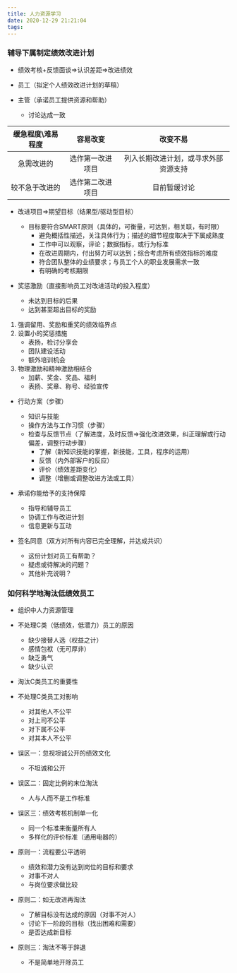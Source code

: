 ```yaml
---
title: 人力资源学习
date: 2020-12-29 21:21:04
tags:
---
```

### 辅导下属制定绩效改进计划

- 绩效考核+反馈面谈=>认识差距=>改进绩效

- 员工（拟定个人绩效改进计划的草稿）
- 主管（承诺员工提供资源和帮助）
  - 讨论达成一致

|缓急程度\难易程度  |容易改变  |改变不易|
| :-----:| :----: | :----: |
|急需改进的|选作第一改进项目|列入长期改进计划，或寻求外部资源支持|
|较不急于改进的|选作第二改进项目|目前暂缓讨论|

- 改进项目=>期望目标（结果型/驱动型目标）
  - 目标要符合SMART原则（具体的，可衡量，可达到，相关联，有时限）
    - 避免概括性描述，关注具体行为；描述的细节程度取决于下属成熟度
    - 工作中可以观察，评论；数据指标，或行为标准
    - 在改进周期内，付出努力可以达到；综合考虑所有绩效指标的难度
    - 符合团队整体的业绩要求；与员工个人的职业发展需求一致
    - 有明确的考核期限

- 奖惩激励（直接影响员工对改进活动的投入程度）
  - 未达到目标的后果
  - 达到甚至超出目标的奖励

1. 强调留用、奖励和重奖的绩效临界点
2. 设置小的奖惩措施
   - 表扬，检讨分享会
   - 团队建设活动
   - 额外培训机会 
3. 物理激励和精神激励相结合
   - 加薪、奖金、奖品、福利
   - 表扬、奖章、称号、经验宣传 

- 行动方案（步骤）
  - 知识与技能
  - 操作方法与工作习惯（步骤）
  - 检查与反馈节点（了解进度，及时反馈=>强化改进效果，纠正理解或行动偏差，调整行动步骤）
    - 了解（新知识技能的掌握，新技能，工具，程序的运用）
    - 反馈（内外部客户的反应）
    - 评价（绩效差距变化）
    - 调整（增删或调整改进方法或工具）

- 承诺你能给予的支持保障
  - 指导和辅导员工
  - 协调工作与改进计划
  - 信息更新与互动

- 签名同意（双方对所有内容已完全理解，并达成共识）
  - 这份计划对员工有帮助？
  - 疑虑或待解决的问题？
  - 其他补充说明？




### 如何科学地淘汰低绩效员工
- 组织中人力资源管理
- 不处理C类（低绩效，低潜力）员工的原因
  - 缺少接替人选（权益之计）
  - 感情包袱（无可厚非）
  - 缺乏勇气
  - 缺少认识

- 淘汰C类员工的重要性
- 不处理C类员工对影响
  - 对其他人不公平
  - 对上司不公平
  - 对下属不公平
  - 对其本人不公平

- 误区一：忽视坦诚公开的绩效文化
  - 不坦诚和公开
- 误区二：固定比例的末位淘汰
  - 人与人而不是工作标准
- 误区三：绩效考核机制单一化
  - 同一个标准来衡量所有人
  - 多样化的评价标准（通用电器的）

- 原则一：流程要公平透明
  - 绩效和潜力没有达到岗位的目标和要求
  - 对事不对人
  - 与岗位要求做比较

- 原则二：如无改进再淘汰
  - 了解目标没有达成的原因（对事不对人）
  - 讨论下一阶段的目标（找出困难和需要）
  - 是否达成新目标
- 原则三：淘汰不等于辞退
  - 不是简单地开除员工

